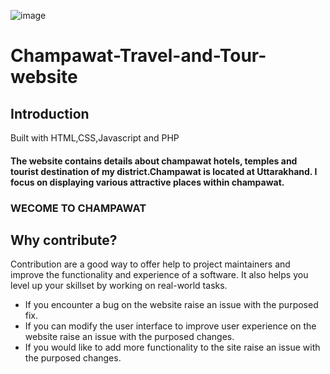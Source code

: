 ![image](https://github.com/Komalnariyal/Komalnariyal/assets/150494171/26ab68f3-1fbd-479f-806c-f2be5f4bfc4f)
# Champawat-Travel-and-Tour-website
<h2>Introduction</h2>
<p>Built with HTML,CSS,Javascript and PHP </p>
<h4>The website contains details about champawat hotels, temples and tourist destination of my district.Champawat is located at Uttarakhand. I focus on displaying various attractive places within champawat.</h4>
<h3>WECOME TO CHAMPAWAT</h3>
<h2>Why contribute?</h2>
Contribution are a good way to offer help to project maintainers and improve the functionality and experience of a software. It also helps you level up your skillset by working on real-world tasks.
<br>
<Ul>
  <li>If you encounter a bug on the website raise an issue with the purposed fix.</li>
  <li>If you can modify the user interface to improve user experience on the website raise an issue  with the purposed changes.</li>
  <li>If you would like to add more functionality to the site raise an issue with the purposed changes.</li>
</Ul>


